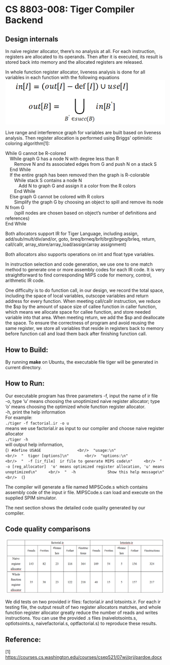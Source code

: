 # CS 8803-008: Tiger Compiler Backend

## Design internals
In naïve register allocator, there’s no analysis at all. For each instruction, registers are allocated to its operands. Then after it is executed, its result is stored back into memory and the allocated registers are released.

In whole function register allocator, liveness analysis is done for all variables in each function with the following equations
![avatar](equations.PNG)


Live range and interference graph for variables are built based on liveness analysis. Then register allocation is performed using Briggs’ optimistic coloring algorithm[1]:

While G cannot be R-colored  
&emsp;While graph G has a node N with degree less than R  
&emsp;&emsp;Remove N and its associated edges from G and push N on a stack S  
&emsp;End While   
&emsp;If the entire graph has been removed then the graph is R-colorable   
&emsp;&emsp;While stack S contains a node N   
&emsp;&emsp;&emsp;Add N to graph G and assign it a color from the R colors   
&emsp;&emsp;End While   
&emsp;Else graph G cannot be colored with R colors   
&emsp;&emsp;Simplify the graph G by choosing an object to spill and remove its node N from G   
&emsp;&emsp;(spill nodes are chosen based on object’s number of definitions and references)   
End While   


Both allocators support IR for Tiger Language, including assign, add/sub/mult/div/and/or, goto, breq/brneq/brlt/brgt/brgeq/brleq, return, call/callr, array_store/array_load/assign(array assignment)

Both allocators also supports operations on int and float type variables.

In instruction selection and code generation, we use one to one match method to generate one or more assembly codes for each IR code. It is very straightforward to find corresponding MIPS code for memory, control, arithmetic IR code. 

One difficulty is to do function call, in our design, we record the total space, including the space of local variables, outscope variables and return address for every function. When meeting call/callr instruction, we reduce the $sp by the amount of space size of callee function in caller function, which means we allocate space for callee function, and store needed variable into that area. When meeting return, we add the $sp and deallocate the space. To ensure the correctness of program and avoid reusing the same register, we store all variables that reside in registers back to memory before function call and load them back after finishing function call. 


## How to Build:
By running **make** on Ubuntu, the executable file tiger will be generated in current directory.

## How to Run:
Our executable program has three parameters
-f, input the name of ir file <br/> 
-o, type ‘u’ means choosing the unoptimized naive register allocator; type ‘o’ means choosing the optimized whole function register allocator. <br/> 
-h, print the help information <br/> 
For example: <br/> 
`./tiger -f factorial.ir -o u` <br/> 
means we use factorial.ir as input to our compiler and choose naive register allocator <br/> 
`./tiger -h`  <br/> 
will output help information, <br/> 
(```)
#define USAGE                <br/> 
"usage:\n"                    <br/> 
"  tiger [options]\n"       <br/> 
"options:\n"                    <br/> 
"  -f [ir_file]  ir file to generate MIPS code\n"     <br/> 
"  -o [reg_allocator]  'o' means optimized register allocation, 'u' means unoptimized\n"     <br/> 
"  -h              Show this help message\n" <br/> 
(```)

The compiler will generate a file named MIPSCode.s which contains assembly code of the input ir file. MIPSCode.s can load and execute on the supplied SPIM simulator. <br/> 

The next section shows the detailed code quality generated by our compiler. <br/> 





## Code quality comparisons
![avatar](codequality.PNG)


We did tests on two provided ir files: factorial.ir and lotsoints.ir. For each ir testing file, the output result of two register allocators matches, and whole function register allocator greatly reduce the number of reads and writes instructions. You can use the provided .s files (naivelotsoints.s, optlotsoints.s, naivefactorial.s, optfactorial.s) to reproduce these results. 



## Reference:
[1] https://courses.cs.washington.edu/courses/csep521/07wi/prj/pardoe.docx
